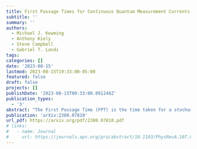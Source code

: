 ```yaml
---
title: First Passage Times for Continuous Quantum Measurement Currents
subtitle: ''
summary: ''
authors:
  - Michael J. Kewming
  - Anthony Kiely
  - Steve Campbell
  - Gabriel T. Landi
tags:
categories: []
date: '2023-08-15'
lastmod: 2023-08-15T19:33:00-05:00
featured: false
draft: false
projects: []
publishDate: '2023-08-15T00:33:00.091248Z'
publication_types:
  - '3'
abstract: "The First Passage Time (FPT) is the time taken for a stochastic process to reach a desired threshold. It finds wide application in various fields and has recently become particularly important in stochastic thermodynamics, due to its relation to kinetic uncertainty relations (KURs). In this letter we address the FPT of the stochastic measurement current in the case of continuously measured quantum systems. Our approach is based on a charge-resolved master equation, which is related to the Full-Counting statistics of charge detection. In the quantum jump unravelling we show that this takes the form of a coupled system of master equations, while for quantum diffusion it becomes a type of quantum Fokker-Planck equation. In both cases, we show that the FPT can be obtained by introducing absorbing boundary conditions, making their computation extremely efficient. The versatility of our framework is demonstrated with two relevant examples. First, we show how our method can be used to study the tightness of recently proposed KURs for quantum jumps. Second, we study the homodyne detection of a single two-level atom, and show how our approach can unveil various non-trivial features in the FPT distribution."
publication: 'arXiv:2308.07810'
url_pdf: https://arxiv.org/pdf/2308.07810.pdf
# links:
#   - name: Journal
#     url: https://journals.aps.org/pra/abstract/10.1103/PhysRevA.107.012209
---
```

